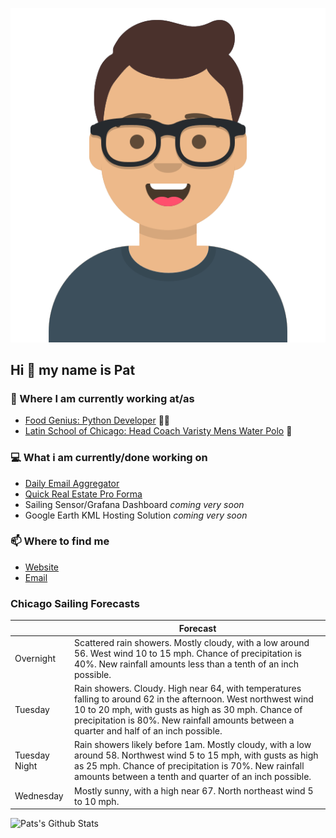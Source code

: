 [![Social banner for p-j-falconer](https://raw.githubusercontent.com/P-J-FALCONER/P-J-FALCONER/master/assets/avataaars.svg)](https://patfalconer.com/)
## Hi :wave: my name is Pat

### 💼 Where I am currently working at/as
- [Food Genius: Python Developer](https://getfoodgenius.com/) 🍔🐍
- [Latin School of Chicago: Head Coach Varisty Mens Water Polo](https://www.latinschool.org/) 🤽


### 💻 What i am currently/done working on
 - [Daily Email Aggregator](https://github.com/P-J-FALCONER/dott_daily_mail)
 - [Quick Real Estate Pro Forma](https://github.com/P-J-FALCONER/henry)
 - Sailing Sensor/Grafana Dashboard *coming very soon*
 - Google Earth KML Hosting Solution *coming very soon*

### 📫 Where to find me
 - [Website](https://patfalconer.com/)
 - [Email](mailto:patrick.j.falconer@gmail.com)


### Chicago Sailing Forecasts
|   | Forecast  |
|---|---|
| Overnight | Scattered rain showers. Mostly cloudy, with a low around 56. West wind 10 to 15 mph. Chance of precipitation is 40%. New rainfall amounts less than a tenth of an inch possible. |
| Tuesday | Rain showers. Cloudy. High near 64, with temperatures falling to around 62 in the afternoon. West northwest wind 10 to 20 mph, with gusts as high as 30 mph. Chance of precipitation is 80%. New rainfall amounts between a quarter and half of an inch possible. |
| Tuesday Night | Rain showers likely before 1am. Mostly cloudy, with a low around 58. Northwest wind 5 to 15 mph, with gusts as high as 25 mph. Chance of precipitation is 70%. New rainfall amounts between a tenth and quarter of an inch possible. |
| Wednesday | Mostly sunny, with a high near 67. North northeast wind 5 to 10 mph. |

![Pats's Github Stats](https://github-readme-stats.vercel.app/api?username=p-j-falconer&show_icons=true&theme=radical)
